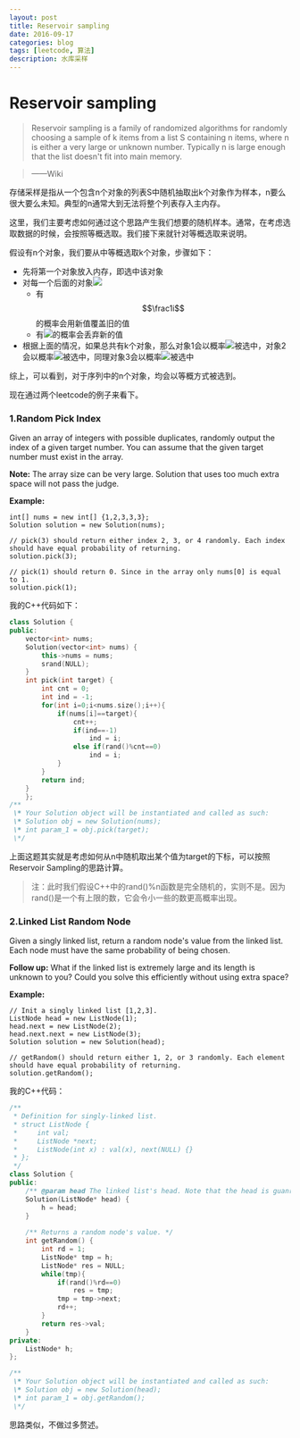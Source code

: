 ```yaml
--- 
layout: post 
title: Reservoir sampling
date: 2016-09-17 
categories: blog 
tags: [leetcode, 算法] 
description: 水库采样
--- 
```


# Reservoir sampling

> Reservoir sampling is a family of randomized algorithms for randomly choosing a sample of k items from a list S containing n items, where n is either a very large or unknown number. Typically n is large enough that the list doesn't fit into main memory.

>——Wiki

存储采样是指从一个包含n个对象的列表S中随机抽取出k个对象作为样本，n要么很大要么未知。典型的n通常大到无法将整个列表存入主内存。

这里，我们主要考虑如何通过这个思路产生我们想要的随机样本。通常，在考虑选取数据的时候，会按照等概选取。我们接下来就针对等概选取来说明。

假设有n个对象，我们要从中等概选取k个对象，步骤如下：

* 先将第一个对象放入内存，即选中该对象
* 对每一个后面的对象<img src="http://www.forkosh.com/mathtex.cgi?i">
	* 有$$\frac1i$$的概率会用新值覆盖旧的值
	* 有<img src="http://chart.googleapis.com/chart?cht=tx&chl=1-\frac{1}{i}" style="border:none;">的概率会丢弃新的值
* 根据上面的情况，如果总共有k个对象，那么对象1会以概率<img src="http://chart.googleapis.com/chart?cht=tx&chl=\frac12*\frac23*\ldots\frac{n-1}n=\frac{1}{n}" style="border:none;">被选中，对象2会以概率<img src="http://chart.googleapis.com/chart?cht=tx&chl=1*\frac12*\frac23*\ldots\frac{n-1}n=\frac{1}{n}" style="border:none;">被选中，同理对象3会以概率<img src="http://chart.googleapis.com/chart?cht=tx&chl=\frac13*\ldots\frac{n-1}n=\frac{1}{n}" style="border:none;">被选中

综上，可以看到，对于序列中的n个对象，均会以等概方式被选到。

现在通过两个leetcode的例子来看下。

### 1.Random Pick Index


Given an array of integers with possible duplicates, randomly output the index of a given target number. You can assume that the given target number must exist in the array.

**Note:**
The array size can be very large. Solution that uses too much extra space will not pass the judge.

**Example:**

```
int[] nums = new int[] {1,2,3,3,3};
Solution solution = new Solution(nums);

// pick(3) should return either index 2, 3, or 4 randomly. Each index should have equal probability of returning.
solution.pick(3);

// pick(1) should return 0. Since in the array only nums[0] is equal to 1.
solution.pick(1);
```
我的C++代码如下：

```cpp
class Solution {
public:
    vector<int> nums;
    Solution(vector<int> nums) {
        this->nums = nums;
        srand(NULL);
    }
    int pick(int target) {
        int cnt = 0;
        int ind = -1;
        for(int i=0;i<nums.size();i++){
            if(nums[i]==target){
                cnt++;
                if(ind==-1)
                    ind = i;
                else if(rand()%cnt==0)
                    ind = i;
            }
        }
        return ind;
    }
    };
/**
 \* Your Solution object will be instantiated and called as such:
 \* Solution obj = new Solution(nums);
 \* int param_1 = obj.pick(target);
 \*/
```

上面这题其实就是考虑如何从n中随机取出某个值为target的下标，可以按照Reservoir Sampling的思路计算。

> 注：此时我们假设C++中的rand()%n函数是完全随机的，实则不是。因为rand()是一个有上限的数，它会令小一些的数更高概率出现。

### 2.Linked List Random Node

Given a singly linked list, return a random node's value from the linked list. Each node must have the same probability of being chosen.

**Follow up:**
What if the linked list is extremely large and its length is unknown to you? Could you solve this efficiently without using extra space?

**Example:**

```
// Init a singly linked list [1,2,3].
ListNode head = new ListNode(1);
head.next = new ListNode(2);
head.next.next = new ListNode(3);
Solution solution = new Solution(head);

// getRandom() should return either 1, 2, or 3 randomly. Each element should have equal probability of returning.
solution.getRandom();
```

我的C++代码：

```cpp
/**
 * Definition for singly-linked list.
 * struct ListNode {
 *     int val;
 *     ListNode *next;
 *     ListNode(int x) : val(x), next(NULL) {}
 * };
 */
class Solution {
public:
    /** @param head The linked list's head. Note that the head is guanranteed to be not null, so it contains at least one node. */
    Solution(ListNode* head) {
        h = head;
    }
    
    /** Returns a random node's value. */
    int getRandom() {
        int rd = 1;
        ListNode* tmp = h;
        ListNode* res = NULL;
        while(tmp){
            if(rand()%rd==0)
                res = tmp;
            tmp = tmp->next;
            rd++;
        }
        return res->val;
    }
private:
    ListNode* h;
};

/**
 \* Your Solution object will be instantiated and called as such:
 \* Solution obj = new Solution(head);
 \* int param_1 = obj.getRandom();
 \*/
```

思路类似，不做过多赘述。